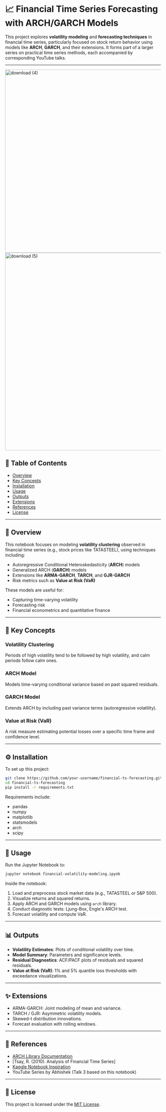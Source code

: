 # 📈 Financial Time Series Forecasting with ARCH/GARCH Models

This project explores **volatility modeling** and **forecasting techniques** in financial time series, particularly focused on stock return behavior using models like **ARCH**, **GARCH**, and their extensions. It forms part of a larger series on practical time series methods, each accompanied by corresponding YouTube talks.

---

<img width="1291" height="591" alt="download (4)" src="https://github.com/user-attachments/assets/276b9141-5670-4696-a5b5-e51f8e11bb23" />
<img width="1304" height="637" alt="download (5)" src="https://github.com/user-attachments/assets/ff728d2e-d0a9-49d5-8a7e-043280ee3ac7" />




## 📃 Table of Contents

* [Overview](#overview)
* [Key Concepts](#key-concepts)
* [Installation](#installation)
* [Usage](#usage)
* [Outputs](#outputs)
* [Extensions](#extensions)
* [References](#references)
* [License](#license)

---

## 🔹 Overview

This notebook focuses on modeling **volatility clustering** observed in financial time series (e.g., stock prices like TATASTEEL), using techniques including:

* Autoregressive Conditional Heteroskedasticity (**ARCH**) models
* Generalized ARCH (**GARCH**) models
* Extensions like **ARMA-GARCH**, **TARCH**, and **GJR-GARCH**
* Risk metrics such as **Value at Risk (VaR)**

These models are useful for:

* Capturing time-varying volatility
* Forecasting risk
* Financial econometrics and quantitative finance

---

## 🧰 Key Concepts

### Volatility Clustering

Periods of high volatility tend to be followed by high volatility, and calm periods follow calm ones.

### ARCH Model

Models time-varying conditional variance based on past squared residuals.

### GARCH Model

Extends ARCH by including past variance terms (autoregressive volatility).

### Value at Risk (VaR)

A risk measure estimating potential losses over a specific time frame and confidence level.

---

## ⚙️ Installation

To set up this project:

```bash
git clone https://github.com/your-username/financial-ts-forecasting.git
cd financial-ts-forecasting
pip install -r requirements.txt
```

Requirements include:

* pandas
* numpy
* matplotlib
* statsmodels
* arch
* scipy

---

## 🔮 Usage

Run the Jupyter Notebook to:

```bash
jupyter notebook financial-volatility-modeling.ipynb
```

Inside the notebook:

1. Load and preprocess stock market data (e.g., TATASTEEL or S\&P 500).
2. Visualize returns and squared returns.
3. Apply ARCH and GARCH models using `arch` library.
4. Conduct diagnostic tests: Ljung-Box, Engle's ARCH test.
5. Forecast volatility and compute VaR.

---

## 📊 Outputs

* **Volatility Estimates**: Plots of conditional volatility over time.
* **Model Summary**: Parameters and significance levels.
* **Residual Diagnostics**: ACF/PACF plots of residuals and squared residuals.
* **Value at Risk (VaR)**: 1% and 5% quantile loss thresholds with exceedance visualizations.

---

## ✨ Extensions

* ARMA-GARCH: Joint modeling of mean and variance.
* TARCH / GJR: Asymmetric volatility models.
* Skewed-t distribution innovations.
* Forecast evaluation with rolling windows.

---

## 📖 References

* [ARCH Library Documentation](https://arch.readthedocs.io/)
* \[Tsay, R. (2010). Analysis of Financial Time Series]
* [Kaggle Notebook Inspiration](https://www.kaggle.com/konradb/ts-2-arma-and-friends)
* YouTube Series by Abhishek (Talk 3 based on this notebook)

---

## 📄 License

This project is licensed under the [MIT License](LICENSE).
